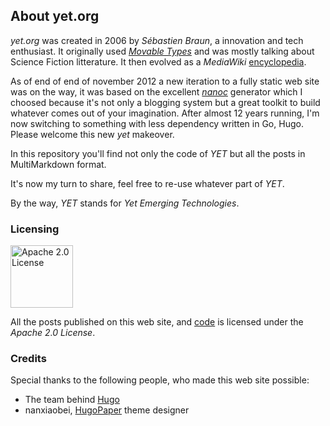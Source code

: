 ## About yet.org

*yet.org* was created in 2006 by *Sébastien Braun*, a innovation and tech enthusiast. It originally used *[Movable Types](http://www.movabletype.org/)* and was mostly talking about Science Fiction litterature. It then evolved as a *MediaWiki* [encyclopedia](http://wiki.yet.org).

As of end of end of november 2012 a new iteration to a fully static web site was on the way, it was based on the excellent *[nanoc](http://nanoc.stoneship.org/)* generator which I choosed because it's not only a blogging system but a great toolkit to build whatever comes out of your imagination. After almost 12 years running, I'm now switching to something with less dependency written in Go, Hugo. Please welcome this new *yet* makeover.

In this repository you'll find not only the code of *YET* but all the posts in MultiMarkdown format.

It's now my turn to share, feel free to re-use whatever part of *YET*.

By the way, *YET* stands for *Yet Emerging Technologies*.

### Licensing

[<img alt="Apache 2.0 License" src="http://www.apache.org/images/feather-small.gif" width="100"/>](http://www.apache.org/licenses/LICENSE-2.0.html)

All the posts published on this web site, and [code](http://github.com/planetrobbie/www) is licensed under the _Apache 2.0 License_.

### Credits

Special thanks to the following people, who made this web site possible:

* The team behind [Hugo](https://gohugo.io/)
* nanxiaobei, [HugoPaper](https://github.com/nanxiaobei/hugo-paper) theme designer
